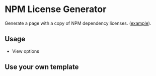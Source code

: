 # NPM License Generator

Generate a page with a copy of NPM dependency licenses. ([example](example_licenses.html)).

## Usage

- View options

## Use your own template
